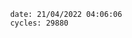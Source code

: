 

                date: 21/04/2022 04:06:06
                cycles: 29880

                         